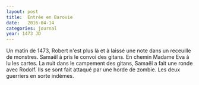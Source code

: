 ```yaml
---
layout: post
title:  Entrée en Barovie
date:   2016-04-14
categories: journal
year: 1473 JD
---
```


Un matin de 1473, Robert n'est plus là et à laissé une note dans un receuille de monstres.
Samaël à pris le convoi des gitans.
En chemin Madame Eva à lu les cartes.
La nuit dans le campement des gitans, Samaël a fait une ronde avec Rodolf.
Ils se sont fait attaqué par une horde de zombie.
Les deux guerriers en sorte indèmes.
